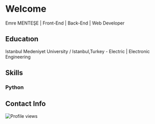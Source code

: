 # Welcome
Emre MENTEŞE | Front-End | Back-End | Web Developer

## Educatıon
Istanbul Medeniyet University / Istanbul,Turkey - Electric | Electronic Engineering

## Skills
### Python


## Contact Info
![Profile views](https://gpvc.arturio.dev/emreeemntese)

